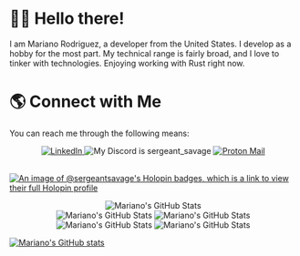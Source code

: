# 👋🏽 Hello there!

I am Mariano Rodriguez, a developer from the United States.
I develop as a hobby for the most part.
My technical range is fairly broad, and I love to tinker with technologies.
Enjoying working with Rust right now.

# 🌎 Connect with Me

You can reach me through the following means:
<div align="center">
    <a href="https://www.linkedin.com/in/mariano-rodriguez-1b1295243">
        <img src="https://img.shields.io/badge/LinkedIn-0077B5?logo=linkedin&logoColor=white" alt="LinkedIn"/>
    </a>
    <img src="https://img.shields.io/badge/Discord-%235865F2.svg?&logo=discord&logoColor=white" title="My Discord is sergeant_savage" alt="My Discord is sergeant_savage"/>
    <a href="mailto:amr001.us@proton.me">
        <img src="https://img.shields.io/badge/Proton%20Mail-6D4AFF?logo=protonmail&logoColor=fff" alt="Proton Mail"/>
    </a>
</div>

<br>

[![An image of @sergeantsavage's Holopin badges, which is a link to view their full Holopin profile](https://holopin.me/sergeantsavage)](https://holopin.io/@sergeantsavage)
<!--
**sergeant-savage/sergeant-savage** is a ✨ _special_ ✨ repository because its `README.md` (this file) appears on your GitHub profile.

Here are some ideas to get you started:

- 🔭 I’m currently working on ...
- 🌱 I’m currently learning ...
- 👯 I’m looking to collaborate on ...
- 🤔 I’m looking for help with ...
- 💬 Ask me about ...
- 📫 How to reach me: ...
- 😄 Pronouns: ...
- ⚡ Fun fact: ...
-->
<div align="center">
    <img src="http://github-profile-summary-cards.vercel.app/api/cards/profile-details?username=mariano-f-r&theme=gruvbox" alt="Mariano's GitHub Stats"/>
</div>

<div align="center">
    <img src="http://github-profile-summary-cards.vercel.app/api/cards/most-commit-language?username=mariano-f-r&theme=gruvbox" alt="Mariano's GitHub Stats"/>
    <img src="http://github-profile-summary-cards.vercel.app/api/cards/repos-per-language?username=mariano-f-r&theme=gruvbox" alt="Mariano's GitHub Stats"/>
    <img src="http://github-profile-summary-cards.vercel.app/api/cards/stats?username=mariano-f-r&theme=gruvbox" alt="Mariano's GitHub Stats"/>
    <img src="http://github-profile-summary-cards.vercel.app/api/cards/productive-time?username=mariano-f-r&theme=gruvbox&utcOffset=-5" alt="Mariano's GitHub Stats"/>
</div>

[![Mariano's GitHub stats](https://github-readme-stats.vercel.app/api?username=mariano-f-r)](https://github.com/mariano-f-r/github-readme-stats)
